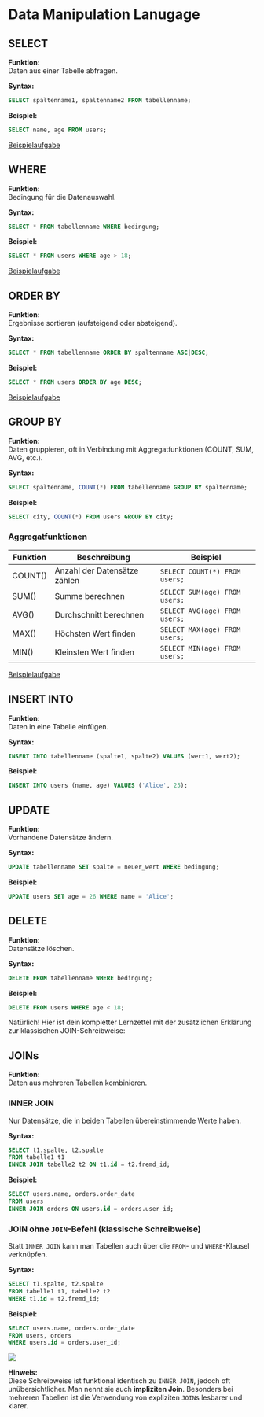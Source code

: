 # Data Manipulation Lanugage

## SELECT

**Funktion:**  
Daten aus einer Tabelle abfragen.

**Syntax:**

```sql
SELECT spaltenname1, spaltenname2 FROM tabellenname;
```

**Beispiel:**

```sql
SELECT name, age FROM users;
```
[Beispielaufgabe](/tutorial/db/SQL/tutorials/SELECT/tutorial.html?solution=./solution.txt)




## WHERE

**Funktion:**  
Bedingung für die Datenauswahl.

**Syntax:**

```sql
SELECT * FROM tabellenname WHERE bedingung;
```

**Beispiel:**

```sql
SELECT * FROM users WHERE age > 18;
```

[Beispielaufgabe](/tutorial/db/SQL/tutorials/WHERE/tutorial.html?solution=./solution.txt)




## ORDER BY

**Funktion:**  
Ergebnisse sortieren (aufsteigend oder absteigend).

**Syntax:**

```sql
SELECT * FROM tabellenname ORDER BY spaltenname ASC|DESC;
```

**Beispiel:**

```sql
SELECT * FROM users ORDER BY age DESC;
```

[Beispielaufgabe](/tutorial/db/SQL/tutorials/ORDERBY/tutorial.html?solution=./solution.txt)




## GROUP BY

**Funktion:**  
Daten gruppieren, oft in Verbindung mit Aggregatfunktionen (COUNT, SUM, AVG, etc.).

**Syntax:**

```sql
SELECT spaltenname, COUNT(*) FROM tabellenname GROUP BY spaltenname;
```

**Beispiel:**

```sql
SELECT city, COUNT(*) FROM users GROUP BY city;
```
### Aggregatfunktionen
| Funktion | Beschreibung                      | Beispiel                          |
|---------|-----------------------------------|-----------------------------------|
| COUNT() | Anzahl der Datensätze zählen      | `SELECT COUNT(*) FROM users;`     |
| SUM()   | Summe berechnen                   | `SELECT SUM(age) FROM users;`     |
| AVG()   | Durchschnitt berechnen            | `SELECT AVG(age) FROM users;`     |
| MAX()   | Höchsten Wert finden              | `SELECT MAX(age) FROM users;`     |
| MIN()   | Kleinsten Wert finden             | `SELECT MIN(age) FROM users;`     |

[Beispielaufgabe](/tutorial/db/SQL/tutorials/GROUPBY/tutorial.html?solution=./solution.txt)




## INSERT INTO

**Funktion:**  
Daten in eine Tabelle einfügen.

**Syntax:**

```sql
INSERT INTO tabellenname (spalte1, spalte2) VALUES (wert1, wert2);
```

**Beispiel:**

```sql
INSERT INTO users (name, age) VALUES ('Alice', 25);
```



## UPDATE

**Funktion:**  
Vorhandene Datensätze ändern.

**Syntax:**

```sql
UPDATE tabellenname SET spalte = neuer_wert WHERE bedingung;
```

**Beispiel:**

```sql
UPDATE users SET age = 26 WHERE name = 'Alice';
```



## DELETE

**Funktion:**  
Datensätze löschen.

**Syntax:**

```sql
DELETE FROM tabellenname WHERE bedingung;
```

**Beispiel:**

```sql
DELETE FROM users WHERE age < 18;
```



Natürlich! Hier ist dein kompletter Lernzettel mit der zusätzlichen Erklärung zur klassischen JOIN-Schreibweise:



## JOINs

**Funktion:**  
Daten aus mehreren Tabellen kombinieren.



### INNER JOIN

Nur Datensätze, die in beiden Tabellen übereinstimmende Werte haben.

**Syntax:**

```sql
SELECT t1.spalte, t2.spalte 
FROM tabelle1 t1
INNER JOIN tabelle2 t2 ON t1.id = t2.fremd_id;
```

**Beispiel:**

```sql
SELECT users.name, orders.order_date 
FROM users 
INNER JOIN orders ON users.id = orders.user_id;
```



### JOIN ohne `JOIN`-Befehl (klassische Schreibweise)



Statt `INNER JOIN` kann man Tabellen auch über die `FROM`- und `WHERE`-Klausel verknüpfen.

**Syntax:**

```sql
SELECT t1.spalte, t2.spalte
FROM tabelle1 t1, tabelle2 t2
WHERE t1.id = t2.fremd_id;
```

**Beispiel:**

```sql
SELECT users.name, orders.order_date
FROM users, orders
WHERE users.id = orders.user_id;
```

<img src="https://cdn.7tv.app/emote/01F01APK500007E4VV006YKSMR/4x.avif">


**Hinweis:**  
Diese Schreibweise ist funktional identisch zu `INNER JOIN`, jedoch oft unübersichtlicher. Man nennt sie auch **impliziten Join**. Besonders bei mehreren Tabellen ist die Verwendung von expliziten `JOIN`s lesbarer und klarer.



